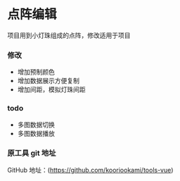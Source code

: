 # 点阵编辑

项目用到小灯珠组成的点阵，修改适用于项目

### 修改

- 增加预制颜色
- 增加数据展示方便复制
- 增加间距，模拟灯珠间距

### todo

- 多图数据切换
- 多图数据播放

### 原工具 git 地址

GitHub 地址：(https://github.com/kooriookami/tools-vue)
